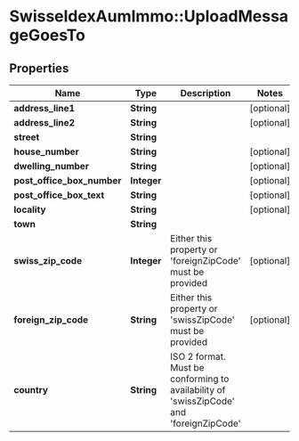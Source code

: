 # SwisseldexAumImmo::UploadMessageGoesTo

## Properties
Name | Type | Description | Notes
------------ | ------------- | ------------- | -------------
**address_line1** | **String** |  | [optional] 
**address_line2** | **String** |  | [optional] 
**street** | **String** |  | 
**house_number** | **String** |  | [optional] 
**dwelling_number** | **String** |  | [optional] 
**post_office_box_number** | **Integer** |  | [optional] 
**post_office_box_text** | **String** |  | [optional] 
**locality** | **String** |  | [optional] 
**town** | **String** |  | 
**swiss_zip_code** | **Integer** | Either this property or &#39;foreignZipCode&#39; must be provided | [optional] 
**foreign_zip_code** | **String** | Either this property or &#39;swissZipCode&#39; must be provided | [optional] 
**country** | **String** | ISO 2 format. Must be conforming to availability of &#39;swissZipCode&#39; and &#39;foreignZipCode&#39; | 


